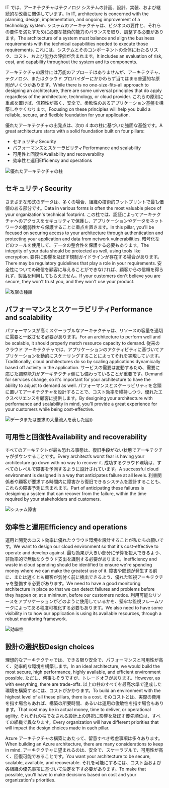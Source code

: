 <span data-ttu-id="0008f-101">IT では、アーキテクチャはテクノロジ システムの計画、設計、実装、および継続的な改善に関係しています。</span><span class="sxs-lookup"><span data-stu-id="0008f-101">In IT, architecture is concerned with the planning, design, implementation, and ongoing improvement of a technology system.</span></span> <span data-ttu-id="0008f-102">システムのアーキテクチャは、ビジネスの要件と、それらの要件を満たすために必要な技術的能力のバランスを取り、調整する必要があります。</span><span class="sxs-lookup"><span data-stu-id="0008f-102">The architecture of a system must balance and align the business requirements with the technical capabilities needed to execute those requirements.</span></span> <span data-ttu-id="0008f-103">これには、システムとそのコンポーネントの全体にわたるリスク、コスト、および能力の評価が含まれます。</span><span class="sxs-lookup"><span data-stu-id="0008f-103">It includes an evaluation of risk, cost, and capability throughout the system and its components.</span></span>

<span data-ttu-id="0008f-104">アーキテクチャの設計には万能のアプローチはありませんが、アーキテクチャ、テクノロジ、またはクラウド プロバイダーにかかわらず当てはまる普遍的な原則がいくつかあります。</span><span class="sxs-lookup"><span data-stu-id="0008f-104">While there is no one-size-fits-all approach to designing an architecture, there are some universal principles that do apply regardless of the architecture, technology, or cloud provider.</span></span> <span data-ttu-id="0008f-105">これらの原則に重点を置けば、信頼性が高く、安全で、柔軟性のあるアプリケーション基盤を構築しやすくなります。</span><span class="sxs-lookup"><span data-stu-id="0008f-105">Focusing on these principles will help you build a reliable, secure, and flexible foundation for your application.</span></span>

<span data-ttu-id="0008f-106">優れたアーキテクチャの出発点は、次の 4 本の柱に基づいた強固な基盤です。</span><span class="sxs-lookup"><span data-stu-id="0008f-106">A great architecture starts with a solid foundation built on four pillars:</span></span>

* <span data-ttu-id="0008f-107">セキュリティ</span><span class="sxs-lookup"><span data-stu-id="0008f-107">Security</span></span>
* <span data-ttu-id="0008f-108">パフォーマンスとスケーラビリティ</span><span class="sxs-lookup"><span data-stu-id="0008f-108">Performance and scalability</span></span>
* <span data-ttu-id="0008f-109">可用性と回復性</span><span class="sxs-lookup"><span data-stu-id="0008f-109">Availability and recoverability</span></span>
* <span data-ttu-id="0008f-110">効率性と運用</span><span class="sxs-lookup"><span data-stu-id="0008f-110">Efficiency and operations</span></span>

![優れたアーキテクチャの柱](../media-draft/pillars.png)

## <a name="security"></a><span data-ttu-id="0008f-112">セキュリティ</span><span class="sxs-lookup"><span data-stu-id="0008f-112">Security</span></span>

<span data-ttu-id="0008f-113">さまざまな形式のデータは、多くの場合、組織の技術的フットプリントで最も価値のある部分です。</span><span class="sxs-lookup"><span data-stu-id="0008f-113">Data in various forms is often the most valuable piece of your organization's technical footprint.</span></span> <span data-ttu-id="0008f-114">この柱では、認証によってアーキテクチャへのアクセスをセキュリティで保護し、アプリケーションやデータをネットワークの脆弱性から保護することに重点を置きます。</span><span class="sxs-lookup"><span data-stu-id="0008f-114">In this pillar, you'll be focused on securing access to your architecture through authentication and protecting your application and data from network vulnerabilities.</span></span> <span data-ttu-id="0008f-115">暗号化などのツールを使用して、データの整合性を保護する必要もあります。</span><span class="sxs-lookup"><span data-stu-id="0008f-115">The integrity of your data should be protected as well, using tools like encryption.</span></span> <span data-ttu-id="0008f-116">要件に影響を及ぼす規制ガイドラインが存在する場合があります。</span><span class="sxs-lookup"><span data-stu-id="0008f-116">There may be regulatory guidelines that play a role in your requirements.</span></span> <span data-ttu-id="0008f-117">安全性についての確信を顧客に与えることができなければ、顧客からの信頼を得られず、製品を利用してもらえません。</span><span class="sxs-lookup"><span data-stu-id="0008f-117">If your customers don't believe you are secure, they won't trust you, and they won't use your product.</span></span>

![攻撃の種類](../media-draft/security.png)

## <a name="performance-and-scalability"></a><span data-ttu-id="0008f-119">パフォーマンスとスケーラビリティ</span><span class="sxs-lookup"><span data-stu-id="0008f-119">Performance and scalability</span></span>

<span data-ttu-id="0008f-120">パフォーマンスが高くスケーラブルなアーキテクチャは、リソースの容量を適切に需要と一致させる必要があります。</span><span class="sxs-lookup"><span data-stu-id="0008f-120">For an architecture to perform well and be scalable, it should properly match resource capacity to demand.</span></span> <span data-ttu-id="0008f-121">従来のクラウド アーキテクチャでは、アプリケーションのアクティビティに基づいてアプリケーションを動的にスケーリングすることによってそれを実現しています。</span><span class="sxs-lookup"><span data-stu-id="0008f-121">Traditionally, cloud architectures do so by scaling applications dynamically based off activity in the application.</span></span> <span data-ttu-id="0008f-122">サービスの需要は変動するため、需要に応じた調整能力がアーキテクチャ側にも備わっていることが重要です。</span><span class="sxs-lookup"><span data-stu-id="0008f-122">Demand for services change, so it's important for your architecture to have the ability to adjust to demand as well.</span></span> <span data-ttu-id="0008f-123">パフォーマンスとスケーラビリティを念頭に置いてアーキテクチャを設計することで、コスト効率を維持しつつ、優れたエクスペリエンスを顧客に提供します。</span><span class="sxs-lookup"><span data-stu-id="0008f-123">By designing your architecture with performance and scalability in mind, you'll provide a great experience for your customers while being cost-effective.</span></span>

![データまたは要求の大量流入を表した図](../media-draft/performance-demand.png)<span data-ttu-id="0008f-125">)</span><span class="sxs-lookup"><span data-stu-id="0008f-125">)</span></span>

## <a name="availability-and-recoverability"></a><span data-ttu-id="0008f-126">可用性と回復性</span><span class="sxs-lookup"><span data-stu-id="0008f-126">Availability and recoverability</span></span>

<span data-ttu-id="0008f-127">すべてのアーキテクトが最も恐れる事態は、復旧手段がない状態でアーキテクチャがダウンすることです。</span><span class="sxs-lookup"><span data-stu-id="0008f-127">Every architect’s worst fear is having your architecture go down with no way to recover it.</span></span> <span data-ttu-id="0008f-128">成功するクラウド環境は、すべてのレベルで障害を予測するように設計されています。</span><span class="sxs-lookup"><span data-stu-id="0008f-128">A successful cloud environment is designed in a way that anticipates failure at all levels.</span></span> <span data-ttu-id="0008f-129">利害関係者や顧客が要求する時間内に障害から復旧できるシステムを設計することも、これらの障害予測に含まれます。</span><span class="sxs-lookup"><span data-stu-id="0008f-129">Part of anticipating these failures is designing a system that can recover from the failure, within the time required by your stakeholders and customers.</span></span>

![システム障害](../media-draft/system-failure.png)

## <a name="efficiency-and-operations"></a><span data-ttu-id="0008f-131">効率性と運用</span><span class="sxs-lookup"><span data-stu-id="0008f-131">Efficiency and operations</span></span>

<span data-ttu-id="0008f-132">運用と開発のコスト効率に優れたクラウド環境を設計することが私たちの願いです。</span><span class="sxs-lookup"><span data-stu-id="0008f-132">We want to design our cloud environment so that it's cost-effective to operate and develop against.</span></span> <span data-ttu-id="0008f-133">最も効果が大きい部分に予算を投入できるよう、非効率的で無駄なクラウド支出を識別する必要があります。</span><span class="sxs-lookup"><span data-stu-id="0008f-133">Inefficiency and waste in cloud spending should be identified to ensure we're spending money where we can make the greatest use of it.</span></span> <span data-ttu-id="0008f-134">障害や問題が発生する前に、または遅くとも顧客が気付く前に検出できるよう、優れた監視アーキテクチャを整備する必要があります。</span><span class="sxs-lookup"><span data-stu-id="0008f-134">We need to have a good monitoring architecture in place so that we can detect failures and problems before they happen or, at a minimum, before our customers notice.</span></span> <span data-ttu-id="0008f-135">利用可能なリソースをアプリケーションがどのように使用しているかを、堅牢な監視フレームワークによってある程度可視化する必要もあります。</span><span class="sxs-lookup"><span data-stu-id="0008f-135">We also need to have some visibility in to how our application is using its available resources, through a robust monitoring framework.</span></span>

![効率性](../media-draft/efficiency.png)

## <a name="design-choices"></a><span data-ttu-id="0008f-137">設計の選択肢</span><span class="sxs-lookup"><span data-stu-id="0008f-137">Design choices</span></span>

<span data-ttu-id="0008f-138">理想的なアーキテクチャでは、できる限り安全で、パフォーマンスと可用性が高く、効率的な環境を構築します。</span><span class="sxs-lookup"><span data-stu-id="0008f-138">In an ideal architecture, we would build the most secure, high performance, highly available, and efficient environment possible.</span></span> <span data-ttu-id="0008f-139">ただし、何事もそうですが、トレードオフがあります。</span><span class="sxs-lookup"><span data-stu-id="0008f-139">However, as with everything, there are trade-offs.</span></span> <span data-ttu-id="0008f-140">以上の柱のすべてを最高水準で達成した環境を構築するには、コストがかかります。</span><span class="sxs-lookup"><span data-stu-id="0008f-140">To build an environment with the highest level of all these pillars, there is a cost.</span></span> <span data-ttu-id="0008f-141">そのコストとは、実際の費用を指す場合もあれば、構築の所要時間、あるいは運用の俊敏性を指す場合もあります。</span><span class="sxs-lookup"><span data-stu-id="0008f-141">That cost may be in actual money, time to deliver, or operational agility.</span></span> <span data-ttu-id="0008f-142">それぞれの柱でなされる設計上の選択に影響を及ぼす優先順位は、すべての組織で異なります。</span><span class="sxs-lookup"><span data-stu-id="0008f-142">Every organization will have different priorities that will impact the design choices made in each pillar.</span></span>

<span data-ttu-id="0008f-143">Azure アーキテクチャの構築にあたって、留意すべき考慮事項は多々あります。</span><span class="sxs-lookup"><span data-stu-id="0008f-143">When building an Azure architecture, there are many considerations to keep in mind.</span></span> <span data-ttu-id="0008f-144">アーキテクチャに望まれるのは、安全で、スケーラブルで、可用性が高く、回復可能であることです。</span><span class="sxs-lookup"><span data-stu-id="0008f-144">You want your architecture to be secure, scalable, available, and recoverable.</span></span> <span data-ttu-id="0008f-145">それを可能にするには、コスト面および各組織の優先事項に基づいて決定を下す必要があります。</span><span class="sxs-lookup"><span data-stu-id="0008f-145">To make that possible, you'll have to make decisions based on cost and your organization's priorities.</span></span>
